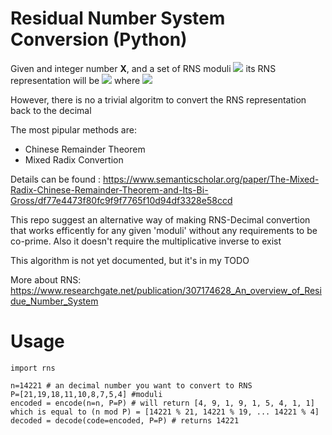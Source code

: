 # Residual Number System Conversion (Python)

Given and integer number <b>X</b>, and a set of RNS moduli <img src="https://render.githubusercontent.com/render/math?math=P = {p_1, p_2, .., p_n}"> its RNS representation will be <img src="https://render.githubusercontent.com/render/math?math={x_1, x_2, ... x_n}"> where <img src="https://render.githubusercontent.com/render/math?math=x_i = X_i \mod p_i"> 

However, there is no a trivial algoritm to convert the RNS representation back to the decimal

The most pipular methods are:
- Chinese Remainder Theorem
- Mixed Radix Convertion

Details can be found : https://www.semanticscholar.org/paper/The-Mixed-Radix-Chinese-Remainder-Theorem-and-Its-Bi-Gross/df77e4473f80fc9f9f7765f10d94df3328e58ccd

This repo suggest an alternative way of making RNS-Decimal convertion that works efficently for any given 'moduli' without any requirements to be co-prime.
Also it doesn't require the multiplicative inverse to exist

This algorithm is not yet documented, but it's in my TODO

More about RNS:
https://www.researchgate.net/publication/307174628_An_overview_of_Residue_Number_System

# Usage

```
import rns

n=14221 # an decimal number you want to convert to RNS
P=[21,19,18,11,10,8,7,5,4] #moduli
encoded = encode(n=n, P=P) # will return [4, 9, 1, 9, 1, 5, 4, 1, 1] which is equal to (n mod P) = [14221 % 21, 14221 % 19, ... 14221 % 4]
decoded = decode(code=encoded, P=P) # returns 14221
```

